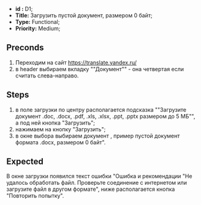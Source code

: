  - **id :** D1;
 - **Title:** Загрузить пустой документ, размером 0 байт;
 - **Type:** Functional;
 - **Priority:** Medium;

## Preconds

1. Переходим на сайт https://translate.yandex.ru/
2. в header выбираем вкладку ""Документ"" - она четвертая если считать слева-направо.

## Steps

 1. в поле загрузки по центру располагается подсказка ""Загрузите документ .doc, .docx, .pdf, .xls, .xlsx, .ppt, .pptx размером до 5 МБ"", а под ней кнопка "Загрузить";
 2. нажимаем на кнопку "Загрузить";
 3. в окне выбора выбираем документ , пример пустой документ формата .docx, размером 0 байт".
 
## Expected
  
 В окне загрузки появился текст ошибки "Ошибка и рекомендации "Не удалось обработать файл. Проверьте соединение с интернетом или загрузите файл в другом формате", ниже располагается кнопка "Повторить попытку".